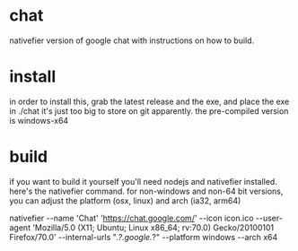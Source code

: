 # chat
nativefier version of google chat with instructions on how to build. 

# install
in order to install this, grab the latest release and the exe, and place the exe in ./chat
it's just too big to store on git apparently.
the pre-compiled version is windows-x64

# build
if you want to build it yourself you'll need nodejs and nativefier installed.
here's the nativefier command. for non-windows and non-64 bit versions, you can adjust the platform (osx, linux) and arch (ia32, arm64)

nativefier --name 'Chat' 'https://chat.google.com/' --icon icon.ico --user-agent 'Mozilla/5.0 (X11; Ubuntu; Linux x86_64; rv:70.0) Gecko/20100101 Firefox/70.0' --internal-urls ".*?\.google\.*?" --platform windows --arch x64
